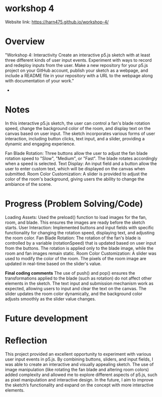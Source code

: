 # workshop 4
 

Website link: https://harn475.github.io/workshop-4/


# Overview

"Workshop 4: Interactivity
Create an interactive p5.js sketch with at least three different kinds of user input events.
Experiment with ways to record and redeploy inputs from the user.
Make a new repository for your p5.js project on your GitHub account, publish your sketch as a webpage, and include a README file in your repository with a URL to the webpage along with documentation of your work."

- 

  
# Notes

In this interactive p5.js sketch, the user can control a fan's blade rotation speed, change the background color of the room, and display text on the canvas based on user input. The sketch incorporates various forms of user interaction, including button clicks, text input, and a slider, providing a dynamic and engaging experience.

Fan Blade Rotation: Three buttons allow the user to adjust the fan blade rotation speed to "Slow", "Medium", or "Fast". The blade rotates accordingly when a speed is selected.
Text Display: An input field and a button allow the user to enter custom text, which will be displayed on the canvas when submitted.
Room Color Customization: A slider is provided to adjust the color of the room's background, giving users the ability to change the ambiance of the scene.





# Progress (Problem Solving/Code)

Loading Assets: Used the preload() function to load images for the fan, room, and blade. This ensures the images are ready before the sketch starts.
User Interaction: Implemented buttons and input fields with specific functionality for changing the rotation speed, displaying text, and adjusting the room color.
Fan Blade Rotation: The rotation of the fan's blade is controlled by a variable (rotationSpeed) that is updated based on user input from the buttons. The rotation is applied only to the blade image, while the room and fan images remain static.
Room Color Customization: A slider was used to modify the color of the room. The pixels of the room image are updated in real-time based on the slider's value.



**Final coding comments**
The use of push() and pop() ensures the transformations applied to the blade (such as rotation) do not affect other elements in the sketch.
The text input and submission mechanism work as expected, allowing users to input and clear the text on the canvas.
The slider updates the room color dynamically, and the background color adjusts smoothly as the slider value changes.

# Future development 

# Reflection
This project provided an excellent opportunity to experiment with various user input events in p5.js. By combining buttons, sliders, and input fields, I was able to create an interactive and visually appealing sketch. The use of image manipulation (like rotating the fan blade and altering room colors) added complexity and allowed me to explore different aspects of p5.js, such as pixel manipulation and interactive design. In the future, I aim to improve the sketch’s functionality and expand on the concept with more interactive elements.

